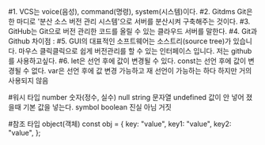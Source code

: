 #1. VCS는 voice(음성), command(명령), system(시스템)이다.
#2. Gitdms Git은 한 마디로 '분산 소스 버전 관리 시스템'으로 서버를 분산시켜 구축해주는 것이다.
#3. GitHub는 Git으로 버전 관리한 코드를 올릴 수 있는 클라우드 서버를 말한다.
#4. Git과 Github 차이점 : 
#5. GUI의 대표적인 소프트웨어는 소스트리(source tree)가 있습니다.
마우스 클릭클릭으로 쉽게 버전관리를 할 수 있는 인터페이스 입니다.
저는 github를 사용하고싶다.
#6. let은 선언 후에 값이 변경될 수 있다.
const는 선언 후에 값이 변경될 수 없다.
var은 선언 후에 값 변경 가능하고 재 선언이 가능하는 하다 하지만 거의 사용되지 않음

#워시 타입
number 숫자(정수, 실수)
null
string 문자열
undefined 값이 안 넣어 졌을때 기본 값을 넣는다.
symbol
boolean 진실 아님 거짓

#참조 타입
object(객체)
const obj = {
         key: "value",
         key1: "value",
         key2: "value",
      };
